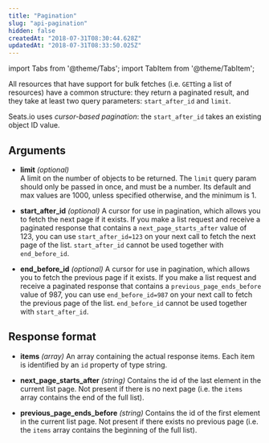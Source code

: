 ```yaml
---
title: "Pagination"
slug: "api-pagination"
hidden: false
createdAt: "2018-07-31T08:30:44.628Z"
updatedAt: "2018-07-31T08:33:50.025Z"
---
```


import Tabs from '@theme/Tabs';
import TabItem from '@theme/TabItem';

All resources that have support for bulk fetches (i.e. `GET`ting a list of resources) have a common structure: they return a paginated result, and they take at least two query parameters: `start_after_id` and `limit`.

Seats.io uses *cursor-based pagination*: the `start_after_id` takes an existing object ID value.
   
## Arguments

* **limit** *(optional)*   
A limit on the number of objects to be returned. 
The `limit` query param should only be passed in once, and must be a number. Its default and max values are 1000, unless specified otherwise, and the minimum is 1.    

* **start_after_id** *(optional)*
A cursor for use in pagination, which allows you to fetch the next page if it exists. 
If you make a list request and receive a paginated response that contains a `next_page_starts_after` value of 123, you can use `start_after_id=123` on your next call to fetch the next page of the list.
`start_after_id` cannot be used together with `end_before_id`. 

* **end_before_id** *(optional)*
A cursor for use in pagination, which allows you to fetch the previous page if it exists. 
If you make a list request and receive a paginated response that contains a `previous_page_ends_before` value of 987, you can use `end_before_id=987` on your next call to fetch the previous page of the list.
`end_before_id` cannot be used together with `start_after_id`.

## Response format
* **items** *(array)*
An array containing the actual response items. Each item is identified by an `id` property of type string.   
 
* **next_page_starts_after** *(string)*
Contains the id of the last element in the current list page. Not present if there is no next page (i.e. the `items` array contains the end of the full list).
   
* **previous_page_ends_before** *(string)*
Contains the id of the first element in the current list page. Not present if there exists no previous page (i.e. the `items` array contains the beginning of the full list).
